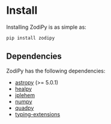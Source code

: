# Install

Installing ZodiPy is as simple as:

```
pip install zodipy
```

## Dependencies
ZodiPy has the following dependencies:

- [astropy](https://www.astropy.org) (>= 5.0.1)
- [healpy](https://healpy.readthedocs.io/en/latest/)
- [jplehem](https://pypi.org/project/jplephem/)
- [numpy](https://numpy.org)
- [quadpy](https://pypi.org/project/quadpy/)
- [typing-extensions](https://pypi.org/project/typing-extensions/>)